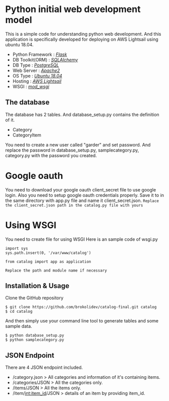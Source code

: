 # Python initial web development model

This is a simple code for understanding python web development.
And this application is specifically developed for deploying on AWS Lightsail using ubuntu 18.04.

- Python Framework : [_Flask_](http://flask.pocoo.org/)
- DB Toolkit(ORM) : [_SQLAlchemy_](https://www.sqlalchemy.org/)
- DB Type : [_PostgreSQL_](https://help.ubuntu.com/community/PostgreSQL)
- Web Server : [_Apache2_](https://httpd.apache.org/)
- OS Type : [_Ubuntu 18.04_](https://www.ubuntu.com/)
- Hosting : [_AWS Lightsail_](https://aws.amazon.com/lightsail/)
- WSGI : [_mod_wsgi_](https://modwsgi.readthedocs.io/en/develop/)


## The database

The database has 2 tables. And database_setup.py contains the definition of it.

- Category
- CategoryItem

You need to create a new user called "garder" and set password.
And replace the password in database_setup.py, samplecategory.py, category.py with the password you created.

# Google oauth

You need to download your google oauth client_secret file to use google login.
Also you need to setup google oauth credentials properly.
Save it to in the same directory with app.py file and name it client_secret.json.
`Replace the client_secret.json path in the catalog.py file with yours`

# Using WSGI

You need to create file for using WSGI
Here is an sample code of wsgi.py
```
import sys
sys.path.insert(0, '/var/www/catalog')

from catalog import app as application
```
`Replace the path and module name if necessary`


## Installation & Usage

Clone the GitHub repository
```
$ git clone https://github.com/brokolidev/catalog-final.git catalog
$ cd catalog
```

And then simply use your command line tool to generate tables and some sample data.
```
$ python database_setup.py
$ python samplecategory.py
```

## JSON Endpoint

There are 4 JSON endpoint included.
- /category.json > All categories and information of it's containing items.
- /categories/JSON > All the categories only.
- /items/JSON > All the items only.
- /item/<int:item_id>/JSON > details of an item by providing item_id.

